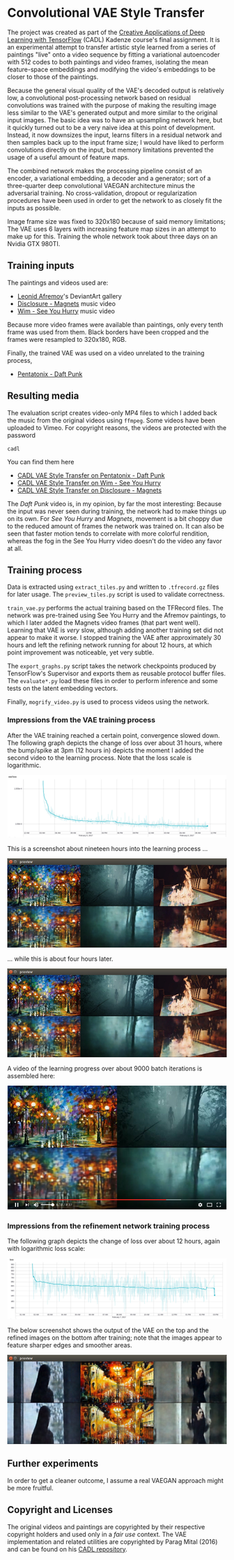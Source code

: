 # Convolutional VAE Style Transfer

The project was created as part of the [Creative Applications of Deep Learning with TensorFlow](kadenze.com/courses/creative-applications-of-deep-learning-with-tensorflow-iv)
(CADL) Kadenze course's final assignment. It is an experimental attempt to transfer artistic style
learned from a series of paintings "live" onto a video sequence by fitting
a variational autoencoder with 512 codes to both paintings and video
frames, isolating the mean feature-space embeddings and modifying the
video's embeddings to be closer to those of the paintings.

Because the general visual quality of the VAE's decoded output is relatively low,
a convolutional post-processing network based on residual convolutions was trained 
with the purpose of making the resulting image less similar
to the VAE's generated output and more similar to the original input images.
The basic idea was to have an upsampling network here, but it quickly turned out
to be a very naive idea at this point of development. Instead, it now
downsizes the input, learns filters in a residual network and then samples back
up to the input frame size; I would have liked to perform convolutions directly
on the input, but memory limitations prevented the usage of a useful amount of
feature maps.

The combined network makes the processing pipeline consist of an encoder, a
variational embedding, a decoder and a generator; sort of a three-quarter deep 
convolutional VAEGAN architecture minus the adversarial training. No cross-validation, 
dropout or regularization procedures have been used in order to get the network 
to as closely fit the inputs as possible. 

Image frame size was fixed to 320x180 because of said memory limitations;
The VAE uses 6 layers with increasing feature map sizes in an attempt
to make up for this. Training the whole network took about three days
on an Nvidia GTX 980TI.

## Training inputs

The paintings and videos used are:

* [Leonid Afremov](http://leonidafremov.deviantart.com/gallery/)'s DeviantArt gallery
* [Disclosure - Magnets](https://www.youtube.com/watch?v=b_KfnGBtVeA) music video
* [Wim - See You Hurry](https://vimeo.com/22328077) music video

Because more video frames were available than paintings, only every tenth
frame was used from them. Black borders have been cropped and the frames
were resampled to 320x180, RGB.

Finally, the trained VAE was used on a video unrelated to the training process,

* [Pentatonix - Daft Punk](https://www.youtube.com/watch?v=3MteSlpxCpo)

## Resulting media

The evaluation script creates video-only MP4 files to which I added back the music
from the original videos using `ffmpeg`. Some videos have been uploaded
to Vimeo. For copyright reasons, the videos are protected with the password

    cadl

You can find them here

* [CADL VAE Style Transfer on Pentatonix - Daft Punk](https://vimeo.com/202984113)
* [CADL VAE Style Transfer on Wim - See You Hurry](https://vimeo.com/202979720)
* [CADL VAE Style Transfer on Disclosure - Magnets](https://vimeo.com/202991439)

The _Daft Punk_ video is, in my opinion, by far the most interesting: Because the
input was never seen during training, the network had to make things up on its own.
For _See You Hurry_ and _Magnets_, movement is a bit choppy due to the
reduced amount of frames the network was trained on. It can also be seen that faster
motion tends to correlate with more colorful rendition, whereas the fog
in the See You Hurry video doesn't do the video any favor at all.

## Training process

Data is extracted using `extract_tiles.py` and written to `.tfrecord.gz`
files for later usage. The `preview_tiles.py` script is used to
validate correctness.

`train_vae.py` performs the actual training based on the TFRecord files.
The network was pre-trained using See You Hurry and the Afremov paintings,
to which I later added the Magnets video frames (that part went well).
Learning that VAE is _very_ slow, although adding another training set
did not appear to make it worse. I stopped training the VAE after
approximately 30 hours and left the refining network running for about
12 hours, at which point improvement was noticeable, yet very subtle.

The `export_graphs.py` script takes the network checkpoints produced by
TensorFlow's Supervisor and exports them as reusable protocol buffer
files. The `evaluate*.py` load these files in order to perform inference
and some tests on the latent embedding vectors.

Finally, `mogrify_video.py` is used to process videos using the network.

### Impressions from the VAE training process

After the VAE training reached a certain point, convergence slowed down.
The following graph depicts the change of loss over about 31 hours, 
where the bump/spike at 3pm (12 hours in) depicts the moment I added
the second video to the learning process. Note that the loss scale is logarithmic.

![Loss on the VAE learning process](doc/vae-loss.jpg)

This is a screenshot about nineteen hours into the learning process ...

![VAE training](doc/preview-20170205-231757.jpg)

... while this is about four hours later.

![VAE training, four hours later](doc/preview-20170206-013356.jpg)

A video of the learning progress over about 9000 batch iterations is
assembled here:

[![9000 iterations of a Variational Autoencoder learning](doc/youtube-vae9000.jpg)](https://www.youtube.com/watch?v=dTUmzAW4t3A "9000 iterations of a Variational Autoencoder learning")

### Impressions from the refinement network training process

The following graph depicts the change of loss over about 12 hours,
again with logarithmic loss scale:

![Loss on the refinement learning process](doc/refinement-loss.jpg)

The below screenshot shows the output of the VAE on the top and the
refined images on the bottom after training; note that the images appear to feature
sharper edges and smoother areas.

![Refinement network after 10 hours](doc/preview-refine-20170207-144602.jpg)

## Further experiments

In order to get a cleaner outcome, I assume a real VAEGAN approach might
be more fruitful.

## Copyright and Licenses

The original videos and paintings are copyrighted by their respective
copyright holders and used only in a _fair use_ context.
The VAE implementation and related utilities are copyrighted by Parag Mital (2016) and can be
found on his [CADL repository](https://github.com/pkmital/CADL).
